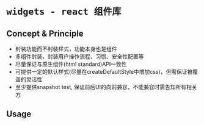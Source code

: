 # `widgets - react 组件库`

## Concept & Principle

* 封装功能而不封装样式，功能本身也是组件
* 多组件封装，封装用户操作流程、习惯、安全性配置等
* 尽量保证与原生组件(html standard)API一致性
* 可提供一定的默认样式(尽量在createDefaultStyle中增加css)，但需保证被覆盖的灵活性
* 至少提供snapshot test, 保证前后UI的向前兼容，不能兼容时需告知所有相关方

## Usage


